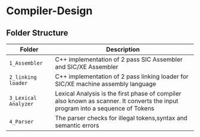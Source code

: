 # Compiler-Design
## Folder Structure
Folder             | Description
-------------------| -----------------------------------------
`1_Assembler`   | C++ implementation of 2 pass SIC Assembler and SIC/XE Assembler
`2_linking loader`         | C++ implementation of 2 pass linking loader for SIC/XE machine assembly language
`3_Lexical Analyzer` | Lexical Analysis is the first phase of compiler also known as scanner. It converts the input program into a sequence of Tokens
`4_Parser`      | The parser checks for illegal tokens,syntax and semantic errors
